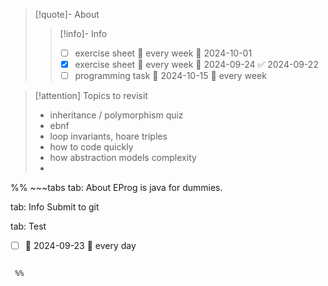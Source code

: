 
> [!quote]- About
> 
> > [!info]- Info
> > - [ ] exercise sheet 🔁 every week 📅 2024-10-01
> > - [x] exercise sheet 🔁 every week 📅 2024-09-24 ✅ 2024-09-22
> > - [ ] programming task 🛫 2024-10-15 🔁 every week 
> 
> 
> 


> [!attention] Topics to revisit
> - inheritance / polymorphism quiz
> - ebnf
> - loop invariants, hoare triples
> - how to code quickly
> - how abstraction models complexity
> - 
>   


%% ~~~tabs
tab: About
EProg is java for dummies.

tab: Info
Submit to git

tab: Test
- [ ] 📅 2024-09-23 🔁 every day 
~~~

 %%